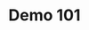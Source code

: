 ---
layout: launcher
title: "Demo 101"
permalink: /launcher/demo101/
demo: "https://startupersacademy.github.io/myFirstApp/"
repo: "https://github.com/StartupersAcademy/myFirstApp"
---